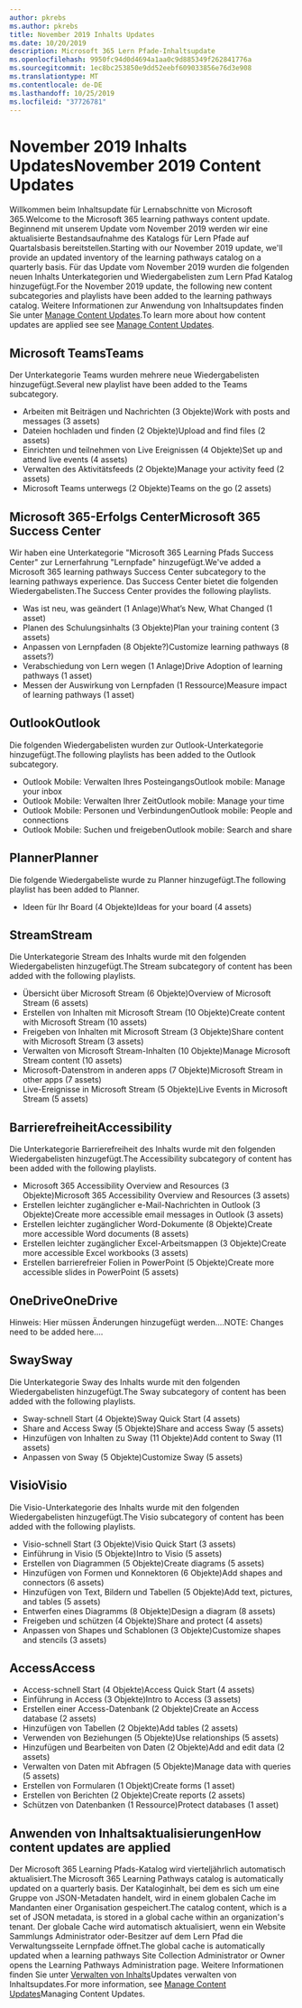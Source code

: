 ```yaml
---
author: pkrebs
ms.author: pkrebs
title: November 2019 Inhalts Updates
ms.date: 10/20/2019
description: Microsoft 365 Lern Pfade-Inhaltsupdate
ms.openlocfilehash: 9950fc94d0d4694a1aa0c9d885349f262841776a
ms.sourcegitcommit: 1ec8bc253850e9dd52eebf609033856e76d3e908
ms.translationtype: MT
ms.contentlocale: de-DE
ms.lasthandoff: 10/25/2019
ms.locfileid: "37726781"
---
```

# <a name="november-2019-content-updates"></a><span data-ttu-id="c1d5c-103">November 2019 Inhalts Updates</span><span class="sxs-lookup"><span data-stu-id="c1d5c-103">November 2019 Content Updates</span></span>
<span data-ttu-id="c1d5c-104">Willkommen beim Inhaltsupdate für Lernabschnitte von Microsoft 365.</span><span class="sxs-lookup"><span data-stu-id="c1d5c-104">Welcome to the Microsoft 365 learning pathways content update.</span></span> <span data-ttu-id="c1d5c-105">Beginnend mit unserem Update vom November 2019 werden wir eine aktualisierte Bestandsaufnahme des Katalogs für Lern Pfade auf Quartalsbasis bereitstellen.</span><span class="sxs-lookup"><span data-stu-id="c1d5c-105">Starting with our November 2019 update, we'll provide an updated inventory of the learning pathways catalog on a quarterly basis.</span></span> <span data-ttu-id="c1d5c-106">Für das Update vom November 2019 wurden die folgenden neuen Inhalts Unterkategorien und Wiedergabelisten zum Lern Pfad Katalog hinzugefügt.</span><span class="sxs-lookup"><span data-stu-id="c1d5c-106">For the November 2019 update, the following new content subcategories and playlists have been added to the learning pathways catalog.</span></span> <span data-ttu-id="c1d5c-107">Weitere Informationen zur Anwendung von Inhaltsupdates finden Sie unter [Manage Content Updates](custom_contentupdatesmanage.md).</span><span class="sxs-lookup"><span data-stu-id="c1d5c-107">To learn more about how content updates are applied see see [Manage Content Updates](custom_contentupdatesmanage.md).</span></span>  

## <a name="teams"></a><span data-ttu-id="c1d5c-108">Microsoft Teams</span><span class="sxs-lookup"><span data-stu-id="c1d5c-108">Teams</span></span>
<span data-ttu-id="c1d5c-109">Der Unterkategorie Teams wurden mehrere neue Wiedergabelisten hinzugefügt.</span><span class="sxs-lookup"><span data-stu-id="c1d5c-109">Several new playlist have been added to the Teams subcategory.</span></span>
- <span data-ttu-id="c1d5c-110">Arbeiten mit Beiträgen und Nachrichten (3 Objekte)</span><span class="sxs-lookup"><span data-stu-id="c1d5c-110">Work with posts and messages (3 assets)</span></span>
- <span data-ttu-id="c1d5c-111">Dateien hochladen und finden (2 Objekte)</span><span class="sxs-lookup"><span data-stu-id="c1d5c-111">Upload and find files (2 assets)</span></span>
- <span data-ttu-id="c1d5c-112">Einrichten und teilnehmen von Live Ereignissen (4 Objekte)</span><span class="sxs-lookup"><span data-stu-id="c1d5c-112">Set up and attend live events (4 assets)</span></span>
- <span data-ttu-id="c1d5c-113">Verwalten des Aktivitätsfeeds (2 Objekte)</span><span class="sxs-lookup"><span data-stu-id="c1d5c-113">Manage your activity feed (2 assets)</span></span>
- <span data-ttu-id="c1d5c-114">Microsoft Teams unterwegs (2 Objekte)</span><span class="sxs-lookup"><span data-stu-id="c1d5c-114">Teams on the go (2 assets)</span></span>

## <a name="microsoft-365-success-center"></a><span data-ttu-id="c1d5c-115">Microsoft 365-Erfolgs Center</span><span class="sxs-lookup"><span data-stu-id="c1d5c-115">Microsoft 365 Success Center</span></span>
<span data-ttu-id="c1d5c-116">Wir haben eine Unterkategorie "Microsoft 365 Learning Pfads Success Center" zur Lernerfahrung "Lernpfade" hinzugefügt.</span><span class="sxs-lookup"><span data-stu-id="c1d5c-116">We've added a Microsoft 365 learning pathways Success Center subcategory to the learning pathways experience.</span></span> <span data-ttu-id="c1d5c-117">Das Success Center bietet die folgenden Wiedergabelisten.</span><span class="sxs-lookup"><span data-stu-id="c1d5c-117">The Success Center provides the following playlists.</span></span>
- <span data-ttu-id="c1d5c-118">Was ist neu, was geändert (1 Anlage)</span><span class="sxs-lookup"><span data-stu-id="c1d5c-118">What’s New, What Changed (1 asset)</span></span>
- <span data-ttu-id="c1d5c-119">Planen des Schulungsinhalts (3 Objekte)</span><span class="sxs-lookup"><span data-stu-id="c1d5c-119">Plan your training content (3 assets)</span></span>
- <span data-ttu-id="c1d5c-120">Anpassen von Lernpfaden (8 Objekte?)</span><span class="sxs-lookup"><span data-stu-id="c1d5c-120">Customize learning pathways (8 assets?)</span></span>
- <span data-ttu-id="c1d5c-121">Verabschiedung von Lern wegen (1 Anlage)</span><span class="sxs-lookup"><span data-stu-id="c1d5c-121">Drive Adoption of learning pathways (1 asset)</span></span>
- <span data-ttu-id="c1d5c-122">Messen der Auswirkung von Lernpfaden (1 Ressource)</span><span class="sxs-lookup"><span data-stu-id="c1d5c-122">Measure impact of learning pathways (1 asset)</span></span>

## <a name="outlook"></a><span data-ttu-id="c1d5c-123">Outlook</span><span class="sxs-lookup"><span data-stu-id="c1d5c-123">Outlook</span></span>
<span data-ttu-id="c1d5c-124">Die folgenden Wiedergabelisten wurden zur Outlook-Unterkategorie hinzugefügt.</span><span class="sxs-lookup"><span data-stu-id="c1d5c-124">The following playlists has been added to the Outlook subcategory.</span></span> 
- <span data-ttu-id="c1d5c-125">Outlook Mobile: Verwalten Ihres Posteingangs</span><span class="sxs-lookup"><span data-stu-id="c1d5c-125">Outlook mobile: Manage your inbox</span></span>
- <span data-ttu-id="c1d5c-126">Outlook Mobile: Verwalten Ihrer Zeit</span><span class="sxs-lookup"><span data-stu-id="c1d5c-126">Outlook mobile: Manage your time</span></span>
- <span data-ttu-id="c1d5c-127">Outlook Mobile: Personen und Verbindungen</span><span class="sxs-lookup"><span data-stu-id="c1d5c-127">Outlook mobile: People and connections</span></span>
- <span data-ttu-id="c1d5c-128">Outlook Mobile: Suchen und freigeben</span><span class="sxs-lookup"><span data-stu-id="c1d5c-128">Outlook mobile: Search and share</span></span>

## <a name="planner"></a><span data-ttu-id="c1d5c-129">Planner</span><span class="sxs-lookup"><span data-stu-id="c1d5c-129">Planner</span></span>
<span data-ttu-id="c1d5c-130">Die folgende Wiedergabeliste wurde zu Planner hinzugefügt.</span><span class="sxs-lookup"><span data-stu-id="c1d5c-130">The following playlist has been added to Planner.</span></span> 
- <span data-ttu-id="c1d5c-131">Ideen für Ihr Board (4 Objekte)</span><span class="sxs-lookup"><span data-stu-id="c1d5c-131">Ideas for your board (4 assets)</span></span>

## <a name="stream"></a><span data-ttu-id="c1d5c-132">Stream</span><span class="sxs-lookup"><span data-stu-id="c1d5c-132">Stream</span></span>
<span data-ttu-id="c1d5c-133">Die Unterkategorie Stream des Inhalts wurde mit den folgenden Wiedergabelisten hinzugefügt.</span><span class="sxs-lookup"><span data-stu-id="c1d5c-133">The Stream subcategory of content has been added with the following playlists.</span></span> 
- <span data-ttu-id="c1d5c-134">Übersicht über Microsoft Stream (6 Objekte)</span><span class="sxs-lookup"><span data-stu-id="c1d5c-134">Overview of Microsoft Stream (6 assets)</span></span>
- <span data-ttu-id="c1d5c-135">Erstellen von Inhalten mit Microsoft Stream (10 Objekte)</span><span class="sxs-lookup"><span data-stu-id="c1d5c-135">Create content with Microsoft Stream (10 assets)</span></span>
- <span data-ttu-id="c1d5c-136">Freigeben von Inhalten mit Microsoft Stream (3 Objekte)</span><span class="sxs-lookup"><span data-stu-id="c1d5c-136">Share content with Microsoft Stream (3 assets)</span></span>
- <span data-ttu-id="c1d5c-137">Verwalten von Microsoft Stream-Inhalten (10 Objekte)</span><span class="sxs-lookup"><span data-stu-id="c1d5c-137">Manage Microsoft Stream content (10 assets)</span></span>
- <span data-ttu-id="c1d5c-138">Microsoft-Datenstrom in anderen apps (7 Objekte)</span><span class="sxs-lookup"><span data-stu-id="c1d5c-138">Microsoft Stream in other apps (7 assets)</span></span>
- <span data-ttu-id="c1d5c-139">Live-Ereignisse in Microsoft Stream (5 Objekte)</span><span class="sxs-lookup"><span data-stu-id="c1d5c-139">Live Events in Microsoft Stream (5 assets)</span></span>

## <a name="accessibility"></a><span data-ttu-id="c1d5c-140">Barrierefreiheit</span><span class="sxs-lookup"><span data-stu-id="c1d5c-140">Accessibility</span></span>
<span data-ttu-id="c1d5c-141">Die Unterkategorie Barrierefreiheit des Inhalts wurde mit den folgenden Wiedergabelisten hinzugefügt.</span><span class="sxs-lookup"><span data-stu-id="c1d5c-141">The Accessibility subcategory of content has been added with the following playlists.</span></span> 
- <span data-ttu-id="c1d5c-142">Microsoft 365 Accessibility Overview and Resources (3 Objekte)</span><span class="sxs-lookup"><span data-stu-id="c1d5c-142">Microsoft 365 Accessibility Overview and Resources (3 assets)</span></span>
- <span data-ttu-id="c1d5c-143">Erstellen leichter zugänglicher e-Mail-Nachrichten in Outlook (3 Objekte)</span><span class="sxs-lookup"><span data-stu-id="c1d5c-143">Create more accessible email messages in Outlook (3 assets)</span></span>
- <span data-ttu-id="c1d5c-144">Erstellen leichter zugänglicher Word-Dokumente (8 Objekte)</span><span class="sxs-lookup"><span data-stu-id="c1d5c-144">Create more accessible Word documents (8 assets)</span></span>
- <span data-ttu-id="c1d5c-145">Erstellen leichter zugänglicher Excel-Arbeitsmappen (3 Objekte)</span><span class="sxs-lookup"><span data-stu-id="c1d5c-145">Create more accessible Excel workbooks (3 assets)</span></span>
- <span data-ttu-id="c1d5c-146">Erstellen barrierefreier Folien in PowerPoint (5 Objekte)</span><span class="sxs-lookup"><span data-stu-id="c1d5c-146">Create more accessible slides in PowerPoint (5 assets)</span></span>

## <a name="onedrive"></a><span data-ttu-id="c1d5c-147">OneDrive</span><span class="sxs-lookup"><span data-stu-id="c1d5c-147">OneDrive</span></span>
<span data-ttu-id="c1d5c-148">Hinweis: Hier müssen Änderungen hinzugefügt werden....</span><span class="sxs-lookup"><span data-stu-id="c1d5c-148">NOTE: Changes need to be added here....</span></span>

## <a name="sway"></a><span data-ttu-id="c1d5c-149">Sway</span><span class="sxs-lookup"><span data-stu-id="c1d5c-149">Sway</span></span>
<span data-ttu-id="c1d5c-150">Die Unterkategorie Sway des Inhalts wurde mit den folgenden Wiedergabelisten hinzugefügt.</span><span class="sxs-lookup"><span data-stu-id="c1d5c-150">The Sway subcategory of content has been added with the following playlists.</span></span> 
- <span data-ttu-id="c1d5c-151">Sway-schnell Start (4 Objekte)</span><span class="sxs-lookup"><span data-stu-id="c1d5c-151">Sway Quick Start (4 assets)</span></span>
- <span data-ttu-id="c1d5c-152">Share and Access Sway (5 Objekte)</span><span class="sxs-lookup"><span data-stu-id="c1d5c-152">Share and access Sway (5 assets)</span></span>
- <span data-ttu-id="c1d5c-153">Hinzufügen von Inhalten zu Sway (11 Objekte)</span><span class="sxs-lookup"><span data-stu-id="c1d5c-153">Add content to Sway (11 assets)</span></span>
- <span data-ttu-id="c1d5c-154">Anpassen von Sway (5 Objekte)</span><span class="sxs-lookup"><span data-stu-id="c1d5c-154">Customize Sway (5 assets)</span></span>

## <a name="visio"></a><span data-ttu-id="c1d5c-155">Visio</span><span class="sxs-lookup"><span data-stu-id="c1d5c-155">Visio</span></span>
<span data-ttu-id="c1d5c-156">Die Visio-Unterkategorie des Inhalts wurde mit den folgenden Wiedergabelisten hinzugefügt.</span><span class="sxs-lookup"><span data-stu-id="c1d5c-156">The Visio subcategory of content has been added with the following playlists.</span></span> 
- <span data-ttu-id="c1d5c-157">Visio-schnell Start (3 Objekte)</span><span class="sxs-lookup"><span data-stu-id="c1d5c-157">Visio Quick Start (3 assets)</span></span>
- <span data-ttu-id="c1d5c-158">Einführung in Visio (5 Objekte)</span><span class="sxs-lookup"><span data-stu-id="c1d5c-158">Intro to Visio (5 assets)</span></span>
- <span data-ttu-id="c1d5c-159">Erstellen von Diagrammen (5 Objekte)</span><span class="sxs-lookup"><span data-stu-id="c1d5c-159">Create diagrams (5 assets)</span></span>
- <span data-ttu-id="c1d5c-160">Hinzufügen von Formen und Konnektoren (6 Objekte)</span><span class="sxs-lookup"><span data-stu-id="c1d5c-160">Add shapes and connectors (6 assets)</span></span>
- <span data-ttu-id="c1d5c-161">Hinzufügen von Text, Bildern und Tabellen (5 Objekte)</span><span class="sxs-lookup"><span data-stu-id="c1d5c-161">Add text, pictures, and tables (5 assets)</span></span>
- <span data-ttu-id="c1d5c-162">Entwerfen eines Diagramms (8 Objekte)</span><span class="sxs-lookup"><span data-stu-id="c1d5c-162">Design a diagram (8 assets)</span></span>
- <span data-ttu-id="c1d5c-163">Freigeben und schützen (4 Objekte)</span><span class="sxs-lookup"><span data-stu-id="c1d5c-163">Share and protect (4 assets)</span></span>
- <span data-ttu-id="c1d5c-164">Anpassen von Shapes und Schablonen (3 Objekte)</span><span class="sxs-lookup"><span data-stu-id="c1d5c-164">Customize shapes and stencils (3 assets)</span></span>

## <a name="access"></a><span data-ttu-id="c1d5c-165">Access</span><span class="sxs-lookup"><span data-stu-id="c1d5c-165">Access</span></span>
- <span data-ttu-id="c1d5c-166">Access-schnell Start (4 Objekte)</span><span class="sxs-lookup"><span data-stu-id="c1d5c-166">Access Quick Start (4 assets)</span></span>
- <span data-ttu-id="c1d5c-167">Einführung in Access (3 Objekte)</span><span class="sxs-lookup"><span data-stu-id="c1d5c-167">Intro to Access (3 assets)</span></span>
- <span data-ttu-id="c1d5c-168">Erstellen einer Access-Datenbank (2 Objekte)</span><span class="sxs-lookup"><span data-stu-id="c1d5c-168">Create an Access database (2 assets)</span></span>
- <span data-ttu-id="c1d5c-169">Hinzufügen von Tabellen (2 Objekte)</span><span class="sxs-lookup"><span data-stu-id="c1d5c-169">Add tables (2 assets)</span></span>
- <span data-ttu-id="c1d5c-170">Verwenden von Beziehungen (5 Objekte)</span><span class="sxs-lookup"><span data-stu-id="c1d5c-170">Use relationships (5 assets)</span></span>
- <span data-ttu-id="c1d5c-171">Hinzufügen und Bearbeiten von Daten (2 Objekte)</span><span class="sxs-lookup"><span data-stu-id="c1d5c-171">Add and edit data (2 assets)</span></span>
- <span data-ttu-id="c1d5c-172">Verwalten von Daten mit Abfragen (5 Objekte)</span><span class="sxs-lookup"><span data-stu-id="c1d5c-172">Manage data with queries (5 assets)</span></span>
- <span data-ttu-id="c1d5c-173">Erstellen von Formularen (1 Objekt)</span><span class="sxs-lookup"><span data-stu-id="c1d5c-173">Create forms (1 asset)</span></span>
- <span data-ttu-id="c1d5c-174">Erstellen von Berichten (2 Objekte)</span><span class="sxs-lookup"><span data-stu-id="c1d5c-174">Create reports (2 assets)</span></span>
- <span data-ttu-id="c1d5c-175">Schützen von Datenbanken (1 Ressource)</span><span class="sxs-lookup"><span data-stu-id="c1d5c-175">Protect databases (1 asset)</span></span>

## <a name="how-content-updates-are-applied"></a><span data-ttu-id="c1d5c-176">Anwenden von Inhaltsaktualisierungen</span><span class="sxs-lookup"><span data-stu-id="c1d5c-176">How content updates are applied</span></span>
<span data-ttu-id="c1d5c-177">Der Microsoft 365 Learning Pfads-Katalog wird vierteljährlich automatisch aktualisiert.</span><span class="sxs-lookup"><span data-stu-id="c1d5c-177">The Microsoft 365 Learning Pathways catalog is automatically updated on a quarterly basis.</span></span> <span data-ttu-id="c1d5c-178">Der Kataloginhalt, bei dem es sich um eine Gruppe von JSON-Metadaten handelt, wird in einem globalen Cache im Mandanten einer Organisation gespeichert.</span><span class="sxs-lookup"><span data-stu-id="c1d5c-178">The catalog content, which is a set of JSON metadata, is stored in a global cache within an organization's tenant.</span></span> <span data-ttu-id="c1d5c-179">Der globale Cache wird automatisch aktualisiert, wenn ein Website Sammlungs Administrator oder-Besitzer auf dem Lern Pfad die Verwaltungsseite Lernpfade öffnet.</span><span class="sxs-lookup"><span data-stu-id="c1d5c-179">The global cache is automatically updated when a learning pathways Site Collection Administrator or Owner opens the Learning Pathways Administration page.</span></span> <span data-ttu-id="c1d5c-180">Weitere Informationen finden Sie unter [Verwalten von Inhalts](custom_contentupdatesmanage.md)Updates verwalten von Inhaltsupdates.</span><span class="sxs-lookup"><span data-stu-id="c1d5c-180">For more information, see [Manage Content Updates](custom_contentupdatesmanage.md)Managing Content Updates.</span></span> 